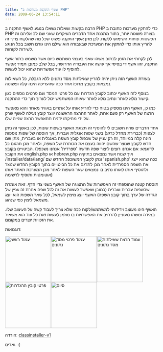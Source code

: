 ```yaml
---
title: "אשף התקנת מערכות ב PHP"
date: 2009-06-24 13:54:11
---
```


הרבה בקשות ושאלות נשאלו בנוגע לאשף התקנה ב PHP כדי להתקין מערכות כתובת ב PHP בצורה פשוטה יותר, בתור מתכנת אחד הדברים העיקרים שאני שם לב אליהם זה הפשטות ונוחות השימוש ללקוח. לכן מתן אשף התקנה פשוט שכל מה שהלקוח צריך זה להריץ אותו כדי להתקין את המערכת שבעבורה הוא שילם הינו גורם חשוב בכל הנוגע לשירות לקוחות.

לכן לקחתי את הזמן לכתוב משהו שאני בעצמי משתמש כיום אשר משמש בתור אשף התקנה, זהו אשף די בסיסי אך עושה את העבודה הדרושה, בכל שלב כמובן תמיד אפשר להוסיף לו עוד אפשרויות שהוא יכול לעשות.

בעזרת האשף הזה ניתן יהיה להריץ שאילתות מסד נתונים ללא הגבלה, כל השאילות נמצאות בקובץ מרוכז אחד ככה שהעריכה הינה קלה ופשוטה.

בנוסף לזה האשף יכתוב לקובץ הגדרות עם כל פרטי המסד ועם פרטים נוספים כגון קישור מלא לאתר ונתיב מלא לאתר שאותו המשתמש יכול לערוך תוך כדי ההתקנה.

כמו כן, האשף הינו מספיק בטוח כדי להריץ אותו על אתרים באוויר מאחר והוא מאפשר הרצה של האשף רק פעם אחת, לאחר ההרצה הראשונה יווצר קובץ נעילה לאשף שרק על ידי מחיקתו ידנית תתאפשר הרצה שנייה שלו.

אחד הדברים שהיו חשובים לי להוסיף זה תצוגת האשף בשפות שונות, לכן באשף זה ניתן לצפות (כברירת מחדל כרגע) בשני שפות אנגלית ועברית, אך הוספה של שפות נוספות הינה קלה במיוחד, זה רק עניין של שכפול קובץ השפה באנגלית או בעברית, מתן שם חדש לקובץ שנוצר שהשם יהווה בעצם את הכותרת של השפה, ולאחר מכן תרגום כל הביטויים בקובץ.
(לדוגמא: אם אנחנו רוצים ליצור שפה חדשה 'ספרדית' אנחנו נשכפל את הקובץ english.php או hebrew.php איך שנוח אשר נמצאים בתיקיה /installer/data/lang/ ונתן לקובץ המשוכפל החדש שם 'spanish.php' ככה שהוא ייצג את השפה הספרדית לאחר מכן לתרגם את כל הביטויים בתוך הקובץ החדש שנוצר ולהוסיף אותו לאותו נתיב בו נמצאים שאר השפות לאחר מכן המערכת תאתר אותו אוטומטית ותוסיף לרשימה)

תוספת קטנה שהוספתי זה האפשרות של התצוגה של האשף בשני צדי הדף. זאת אומרת שבשפות עברית ועברית (כמובן שאפשר לעשות את זה לכל שפה אחרת זה עניין של הגדרה של ערך בתוך קובץ השפה) האשף יוצג מימין לשמאל, לכל שאר השפות הוא יוצג משמאל לימין כפי שנהוג.

האשף הינו מעוצב וידידותי למשתמש/לקוח ככה שלא צריך לעבוד קשה על העיצוב שלו. במידה ומשהו מעוניין להרחיב את האפשרויות בו מוזמן לעשות זאת כל עוד הוא משאיר את הזכויות יוצרים במקומם.

דוגמאות:

<a href="http://www.vadimg.co.il/wp-content/uploads/2009/06/index-he.jpg"><img class="aligncenter size-thumbnail wp-image-309" title="עמוד ראשי" src="http://www.vadimg.co.il/wp-content/uploads/2009/06/index-he-150x150.jpg" alt="עמוד ראשי" width="150" height="150" /></a><a href="http://www.vadimg.co.il/wp-content/uploads/2009/06/database-he.jpg"><img class="aligncenter size-thumbnail wp-image-305" title="עמוד פרטי מסד נתונים" src="http://www.vadimg.co.il/wp-content/uploads/2009/06/database-he-150x150.jpg" alt="עמוד פרטי מסד נתונים" width="150" height="150" /></a><a href="http://www.vadimg.co.il/wp-content/uploads/2009/06/databasedone-he.jpg"><img class="aligncenter size-thumbnail wp-image-304" title="עמוד הרצת שאילתות מסד נתונים" src="http://www.vadimg.co.il/wp-content/uploads/2009/06/databasedone-he-150x150.jpg" alt="עמוד הרצת שאילתות מסד נתונים" width="150" height="150" /></a><a href="http://www.vadimg.co.il/wp-content/uploads/2009/06/config-he.jpg"><img class="aligncenter size-thumbnail wp-image-301" title="פרטי קובץ ההגדרות" src="http://www.vadimg.co.il/wp-content/uploads/2009/06/config-he-150x150.jpg" alt="פרטי קובץ ההגדרות" width="150" height="150" /></a><a href="http://www.vadimg.co.il/wp-content/uploads/2009/06/finish-he.jpg"><img class="aligncenter size-thumbnail wp-image-307" title="סיום" src="http://www.vadimg.co.il/wp-content/uploads/2009/06/finish-he-150x150.jpg" alt="סיום" width="150" height="150" /></a>

הורדה: <a href="http://www.vadimg.co.il/wp-content/uploads/2009/06/classinstaller-v1.zip">classinstaller-v1</a>

ואדים. :)
